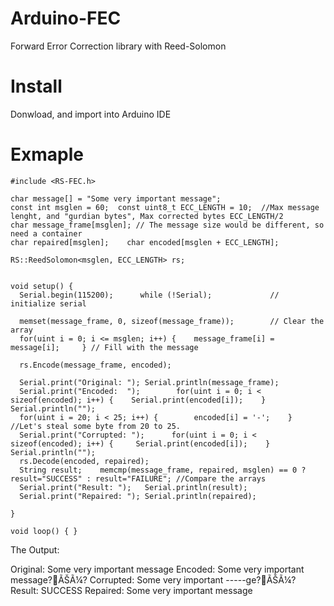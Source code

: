 # Arduino-FEC
Forward Error Correction library with Reed-Solomon 

# Install
Donwload, and import into Arduino IDE

# Exmaple
```
#include <RS-FEC.h>

char message[] = "Some very important message";
const int msglen = 60;  const uint8_t ECC_LENGTH = 10;  //Max message lenght, and "gurdian bytes", Max corrected bytes ECC_LENGTH/2
char message_frame[msglen]; // The message size would be different, so need a container
char repaired[msglen];    char encoded[msglen + ECC_LENGTH];

RS::ReedSolomon<msglen, ECC_LENGTH> rs;


void setup() {
  Serial.begin(115200);      while (!Serial);             // initialize serial
 
  memset(message_frame, 0, sizeof(message_frame));        // Clear the array
  for(uint i = 0; i <= msglen; i++) {    message_frame[i] = message[i];     } // Fill with the message
 
  rs.Encode(message_frame, encoded); 
 
  Serial.print("Original: "); Serial.println(message_frame);
  Serial.print("Encoded:  ");        for(uint i = 0; i < sizeof(encoded); i++) {    Serial.print(encoded[i]);    }    Serial.println("");
  for(uint i = 20; i < 25; i++) {        encoded[i] = '-';    } //Let's steal some byte from 20 to 25.
  Serial.print("Corrupted: ");      for(uint i = 0; i < sizeof(encoded); i++) {     Serial.print(encoded[i]);    }    Serial.println("");
  rs.Decode(encoded, repaired);
  String result;    memcmp(message_frame, repaired, msglen) == 0 ? result="SUCCESS" : result="FAILURE"; //Compare the arrays
  Serial.print("Result: ");   Serial.println(result);
  Serial.print("Repaired: "); Serial.println(repaired);
    
}

void loop() { }
```

The Output:

Original: Some very important message
Encoded:  Some very important message?ÃŠÃ¼?
Corrupted: Some very important -----ge?ÃŠÃ¼?
Result: SUCCESS
Repaired: Some very important message



